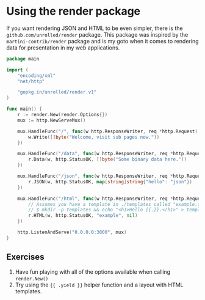 # Using the render package

If you want rendering JSON and HTML to be even simpler, there is the
`github.com/unrolled/render` package. This package was inspired by the
`martini-contrib/render` package and is my goto when it comes to rendering data
for presentation in my web applications.

``` go
package main

import (
    "encoding/xml"
    "net/http"

    "gopkg.in/unrolled/render.v1"
)

func main() {
    r := render.New(render.Options{})
    mux := http.NewServeMux()

    mux.HandleFunc("/", func(w http.ResponseWriter, req *http.Request) {
        w.Write([]byte("Welcome, visit sub pages now."))
    })

    mux.HandleFunc("/data", func(w http.ResponseWriter, req *http.Request) {
        r.Data(w, http.StatusOK, []byte("Some binary data here."))
    })

    mux.HandleFunc("/json", func(w http.ResponseWriter, req *http.Request) {
        r.JSON(w, http.StatusOK, map[string]string{"hello": "json"})
    })

    mux.HandleFunc("/html", func(w http.ResponseWriter, req *http.Request) {
        // Assumes you have a template in ./templates called "example.tmpl"
        // $ mkdir -p templates && echo "<h1>Hello {{.}}.</h1>" > templates/example.tmpl
        r.HTML(w, http.StatusOK, "example", nil)
    })

    http.ListenAndServe("0.0.0.0:3000", mux)
}
```

## Exercises
1. Have fun playing with all of the options available when calling `render.New()`
2. Try using the `{{ .yield }}` helper function and a layout with HTML templates.

